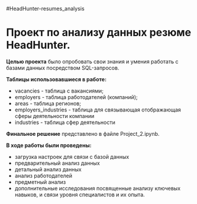 #HeadHunter-resumes_analysis

# Проект по анализу данных резюме HeadHunter.

**Целью проекта** было опробовать свои знания и умения работать с базами данных посредством SQL-запросов. 

**Таблицы использовавшиеся в работе:**
* vacancies - таблица с вакансиями;
* employers - таблица работодателей (компаний);
* areas - таблица регионов;
* employers_industries - таблица для связывающая отображающая сферы деятельности компании
* industries - таблица сфер деятельности

**Финальное решение** представлено в файле Project_2.ipynb.

**В ходе работы были проведены:** 
* загрузка настроек для связи с базой данных
* предварительный анализ данных
* детальный анализ данных
* анализ работодателей
* предметный анализ
* дополнительные исследования посвященные анализу ключевых навыков, и связи уровня специалистов и их опыта.
